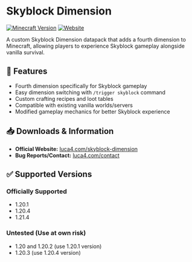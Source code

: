 # Skyblock Dimension

[![Minecraft Version](https://img.shields.io/badge/Minecraft-1.20.1%20|%201.20.4%20|%201.21.4-brightgreen.svg)](https://www.minecraft.net)
[![Website](https://img.shields.io/badge/Website-luca4.com-blue.svg)](https://luca4.com/skyblock-dimension/)

A custom Skyblock Dimension datapack that adds a fourth dimension to Minecraft, allowing players to experience Skyblock gameplay alongside vanilla survival.

## 🌟 Features

- Fourth dimension specifically for Skyblock gameplay
- Easy dimension switching with `/trigger skyblock` command
- Custom crafting recipes and loot tables
- Compatible with existing vanilla worlds/servers
- Modified gameplay mechanics for better Skyblock experience

## 📥 Downloads & Information

- **Official Website:** [luca4.com/skyblock-dimension](https://luca4.com/skyblock-dimension/)
- **Bug Reports/Contact:** [luca4.com/contact](https://luca4.com/contact/)

## ✅ Supported Versions

### Officially Supported
- 1.20.1
- 1.20.4
- 1.21.4

### Untested (Use at own risk)
- 1.20 and 1.20.2 (use 1.20.1 version)
- 1.20.3 (use 1.20.4 version)
